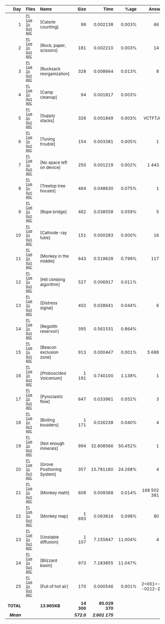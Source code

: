 
| <sub>Day</sub> | <sub>Files</sub> | <sub>Name</sub> | <sub>Size</sub> | <sub>Time</sub> | <sub>%age</sub> | <sub>Answer 1</sub> | <sub>Answer 2</sub> |
| --: | :-- | :-- | --: | --: | --: | --: | --: |
| <sub>1</sub> | <sub>[`Pl`](pl/01.pl) [`Com`](nc/01.pl) [`In`](data/01.txt) [`Out`](out/01.txt) [`AOC`](https://adventofcode.com/2022/day/ARRAY(0x55acc1c4e3e0))</sub> | <sub>[Calorie counting]</sub> | <sub>99</sub> | <sub>0.002138</sub> | <sub>0.003%</sub> | <sub>66 487</sub> | <sub>197 301</sub> |
| <sub>2</sub> | <sub>[`Pl`](pl/02.pl) [`Com`](nc/02.pl) [`In`](data/02.txt) [`Out`](out/02.txt) [`AOC`](https://adventofcode.com/2022/day/ARRAY(0x55acc1cc75f8))</sub> | <sub>[Rock, paper, scissors]</sub> | <sub>181</sub> | <sub>0.002210</sub> | <sub>0.003%</sub> | <sub>14 827</sub> | <sub>13 889</sub> |
| <sub>3</sub> | <sub>[`Pl`](pl/03.pl) [`Com`](nc/03.pl) [`In`](data/03.txt) [`Out`](out/03.txt) [`AOC`](https://adventofcode.com/2022/day/ARRAY(0x55acc1d4f4e8))</sub> | <sub>[Rucksack reorganization]</sub> | <sub>328</sub> | <sub>0.008664</sub> | <sub>0.013%</sub> | <sub>8 243</sub> | <sub>2 631</sub> |
| <sub>4</sub> | <sub>[`Pl`](pl/04.pl) [`Com`](nc/04.pl) [`In`](data/04.txt) [`Out`](out/04.txt) [`AOC`](https://adventofcode.com/2022/day/ARRAY(0x55acc1d4f320))</sub> | <sub>[Camp cleanup]</sub> | <sub>94</sub> | <sub>0.001817</sub> | <sub>0.003%</sub> | <sub>450</sub> | <sub>837</sub> |
| <sub>5</sub> | <sub>[`Pl`](pl/05.pl) [`Com`](nc/05.pl) [`In`](data/05.txt) [`Out`](out/05.txt) [`AOC`](https://adventofcode.com/2022/day/ARRAY(0x55acc1d688f0))</sub> | <sub>[Supply stacks]</sub> | <sub>326</sub> | <sub>0.001849</sub> | <sub>0.003%</sub> | <sub>VCTFTJQCG</sub> | <sub>GCFGLDNJZ</sub> |
| <sub>6</sub> | <sub>[`Pl`](pl/06.pl) [`Com`](nc/06.pl) [`In`](data/06.txt) [`Out`](out/06.txt) [`AOC`](https://adventofcode.com/2022/day/ARRAY(0x55acc1d68530))</sub> | <sub>[Tuning trouble]</sub> | <sub>154</sub> | <sub>0.003381</sub> | <sub>0.005%</sub> | <sub>1 238</sub> | <sub>3 037</sub> |
| <sub>7</sub> | <sub>[`Pl`](pl/07.pl) [`Com`](nc/07.pl) [`In`](data/07.txt) [`Out`](out/07.txt) [`AOC`](https://adventofcode.com/2022/day/ARRAY(0x55acc1d4faa0))</sub> | <sub>[No space left on device]</sub> | <sub>250</sub> | <sub>0.001219</sub> | <sub>0.002%</sub> | <sub>1 443 806</sub> | <sub>942 298</sub> |
| <sub>8</sub> | <sub>[`Pl`](pl/08.pl) [`Com`](nc/08.pl) [`In`](data/08.txt) [`Out`](out/08.txt) [`AOC`](https://adventofcode.com/2022/day/ARRAY(0x55acc1ceccf0))</sub> | <sub>[Treetop tree houses]</sub> | <sub>464</sub> | <sub>0.048630</sub> | <sub>0.075%</sub> | <sub>1 708</sub> | <sub>504 000</sub> |
| <sub>9</sub> | <sub>[`Pl`](pl/09.pl) [`Com`](nc/09.pl) [`In`](data/09.txt) [`Out`](out/09.txt) [`AOC`](https://adventofcode.com/2022/day/ARRAY(0x55acc1cbaaf0))</sub> | <sub>[Rope bridge]</sub> | <sub>462</sub> | <sub>0.038558</sub> | <sub>0.059%</sub> | <sub>5 883</sub> | <sub>2 367</sub> |
| <sub>10</sub> | <sub>[`Pl`](pl/10.pl) [`Com`](nc/10.pl) [`In`](data/10.txt) [`Out`](out/10.txt) [`AOC`](https://adventofcode.com/2022/day/ARRAY(0x55acc1cbab68))</sub> | <sub>[Cathode-ray tube]</sub> | <sub>151</sub> | <sub>0.000283</sub> | <sub>0.000%</sub> | <sub>16 020</sub> | <sub>ECZUZALR</sub> |
| <sub>11</sub> | <sub>[`Pl`](pl/11.pl) [`Com`](nc/11.pl) [`In`](data/11.txt) [`Out`](out/11.txt) [`AOC`](https://adventofcode.com/2022/day/ARRAY(0x55acc1cba5c8))</sub> | <sub>[Monkey in the middle]</sub> | <sub>643</sub> | <sub>0.519628</sub> | <sub>0.799%</sub> | <sub>117 624</sub> | <sub>16 792 940 265</sub> |
| <sub>12</sub> | <sub>[`Pl`](pl/12.pl) [`Com`](nc/12.pl) [`In`](data/12.txt) [`Out`](out/12.txt) [`AOC`](https://adventofcode.com/2022/day/ARRAY(0x55acc1d58da8))</sub> | <sub>[Hill climbing algorithm]</sub> | <sub>527</sub> | <sub>0.006917</sub> | <sub>0.011%</sub> | <sub>412</sub> | <sub>402</sub> |
| <sub>13</sub> | <sub>[`Pl`](pl/13.pl) [`Com`](nc/13.pl) [`In`](data/13.txt) [`Out`](out/13.txt) [`AOC`](https://adventofcode.com/2022/day/ARRAY(0x55acc1d69118))</sub> | <sub>[Distress signal]</sub> | <sub>402</sub> | <sub>0.028641</sub> | <sub>0.044%</sub> | <sub>6 428</sub> | <sub>22 464</sub> |
| <sub>14</sub> | <sub>[`Pl`](pl/14.pl) [`Com`](nc/14.pl) [`In`](data/14.txt) [`Out`](out/14.txt) [`AOC`](https://adventofcode.com/2022/day/ARRAY(0x55acc1d80ca8))</sub> | <sub>[Regolith reservoir]</sub> | <sub>395</sub> | <sub>0.561531</sub> | <sub>0.864%</sub> | <sub>795</sub> | <sub>30 214</sub> |
| <sub>15</sub> | <sub>[`Pl`](pl/15.pl) [`Com`](nc/15.pl) [`In`](data/15.txt) [`Out`](out/15.txt) [`AOC`](https://adventofcode.com/2022/day/ARRAY(0x55acc1da85a8))</sub> | <sub>[Beacon exclusion zone]</sub> | <sub>913</sub> | <sub>0.000447</sub> | <sub>0.001%</sub> | <sub>5 688 618</sub> | <sub>12 625 383 204 261</sub> |
| <sub>16</sub> | <sub>[`Pl`](pl/16.pl) [`Com`](nc/16.pl) [`In`](data/16.txt) [`Out`](out/16.txt) [`AOC`](https://adventofcode.com/2022/day/ARRAY(0x55acc1d807e0))</sub> | <sub>[*Proboscidea Volcanium*]</sub> | <sub>1 191</sub> | <sub>0.740100</sub> | <sub>1.138%</sub> | <sub>1 940</sub> | <sub>2 469</sub> |
| <sub>17</sub> | <sub>[`Pl`](pl/17.pl) [`Com`](nc/17.pl) [`In`](data/17.txt) [`Out`](out/17.txt) [`AOC`](https://adventofcode.com/2022/day/ARRAY(0x55acc1fff188))</sub> | <sub>[Pyroclastic flow]</sub> | <sub>647</sub> | <sub>0.033961</sub> | <sub>0.052%</sub> | <sub>3 153</sub> | <sub>1 553 665 689 155</sub> |
| <sub>18</sub> | <sub>[`Pl`](pl/18.pl) [`Com`](nc/18.pl) [`In`](data/18.txt) [`Out`](out/18.txt) [`AOC`](https://adventofcode.com/2022/day/ARRAY(0x55acc202d070))</sub> | <sub>[Boiling boulders]</sub> | <sub>1 171</sub> | <sub>0.026238</sub> | <sub>0.040%</sub> | <sub>4 370</sub> | <sub>2 458</sub> |
| <sub>19</sub> | <sub>[`Pl`](pl/19.pl) [`Com`](nc/19.pl) [`In`](data/19.txt) [`Out`](out/19.txt) [`AOC`](https://adventofcode.com/2022/day/ARRAY(0x55acc1d4f548))</sub> | <sub>[Not enough minerals]</sub> | <sub>994</sub> | <sub>32.808566</sub> | <sub>50.452%</sub> | <sub>1 264</sub> | <sub>13 475</sub> |
| <sub>20</sub> | <sub>[`Pl`](pl/20.pl) [`Com`](nc/20.pl) [`In`](data/20.txt) [`Out`](out/20.txt) [`AOC`](https://adventofcode.com/2022/day/ARRAY(0x55acc1e53408))</sub> | <sub>[Grove Positioning System]</sub> | <sub>357</sub> | <sub>15.781160</sub> | <sub>24.268%</sub> | <sub>4 914</sub> | <sub>7 973 051 839 072</sub> |
| <sub>21</sub> | <sub>[`Pl`](pl/21.pl) [`Com`](nc/21.pl) [`In`](data/21.txt) [`Out`](out/21.txt) [`AOC`](https://adventofcode.com/2022/day/ARRAY(0x55acc1fdf4e8))</sub> | <sub>[Monkey math]</sub> | <sub>608</sub> | <sub>0.009368</sub> | <sub>0.014%</sub> | <sub>168 502 451 381 566</sub> | <sub>3 343 167 719 435</sub> |
| <sub>22</sub> | <sub>[`Pl`](pl/22.pl) [`Com`](nc/22.pl) [`In`](data/22.txt) [`Out`](out/22.txt) [`AOC`](https://adventofcode.com/2022/day/ARRAY(0x55acc1fb60c8))</sub> | <sub>[Monkey map]</sub> | <sub>1 693</sub> | <sub>0.063816</sub> | <sub>0.098%</sub> | <sub>80 392</sub> | <sub>19 534</sub> |
| <sub>23</sub> | <sub>[`Pl`](pl/23.pl) [`Com`](nc/23.pl) [`In`](data/23.txt) [`Out`](out/23.txt) [`AOC`](https://adventofcode.com/2022/day/ARRAY(0x55acc1d11898))</sub> | <sub>[Unstable diffusion]</sub> | <sub>1 107</sub> | <sub>7.155847</sub> | <sub>11.004%</sub> | <sub>4 005</sub> | <sub>1 008</sub> |
| <sub>24</sub> | <sub>[`Pl`](pl/24.pl) [`Com`](nc/24.pl) [`In`](data/24.txt) [`Out`](out/24.txt) [`AOC`](https://adventofcode.com/2022/day/ARRAY(0x55acc2006558))</sub> | <sub>[Blizzard basin]</sub> | <sub>973</sub> | <sub>7.183855</sub> | <sub>11.047%</sub> | <sub>290</sub> | <sub>842</sub> |
| <sub>25</sub> | <sub>[`Pl`](pl/25.pl) [`Com`](nc/25.pl) [`In`](data/25.txt) [`Out`](out/25.txt) [`AOC`](https://adventofcode.com/2022/day/ARRAY(0x55acc1fa5338))</sub> | <sub>[Full of hot air]</sub> | <sub>170</sub> | <sub>0.000546</sub> | <sub>0.001%</sub> | <sub>2=001=-2=--0212-22-2</sub> | |
| | | | | | | | |
| <sub>**TOTAL**</sub> | | <sub>**13.965KB**</sub> | <sub>**14 300**</sub> | <sub>**65.029 370**</sub> | | | |
| <sub>***Mean***</sub> | | | <sub>***572.0***</sub> | <sub>***2.601 175***</sub> | | | |

